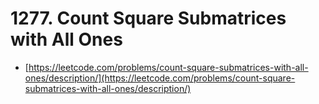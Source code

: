 # 1277. Count Square Submatrices with All Ones

- [https://leetcode.com/problems/count-square-submatrices-with-all-ones/description/](https://leetcode.com/problems/count-square-submatrices-with-all-ones/description/)
